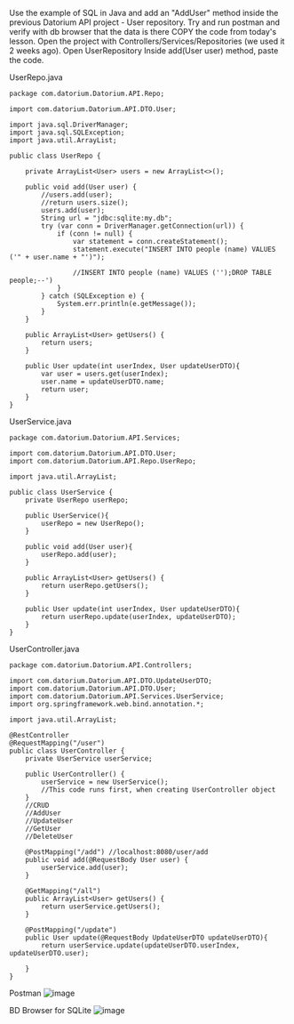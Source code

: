 Use the example of SQL in Java and add an "AddUser" method inside the previous Datorium API project - User repository.
Try and run postman and verify with db browser that the data is there
COPY the code from today's lesson. Open the project with Controllers/Services/Repositories (we used it 2 weeks ago).
Open UserRepository
Inside add(User user) method, paste the code.

UserRepo.java
```
package com.datorium.Datorium.API.Repo;

import com.datorium.Datorium.API.DTO.User;

import java.sql.DriverManager;
import java.sql.SQLException;
import java.util.ArrayList;

public class UserRepo {

    private ArrayList<User> users = new ArrayList<>();

    public void add(User user) {
        //users.add(user);
        //return users.size();
        users.add(user);
        String url = "jdbc:sqlite:my.db";
        try (var conn = DriverManager.getConnection(url)) {
            if (conn != null) {
                var statement = conn.createStatement();
                statement.execute("INSERT INTO people (name) VALUES ('" + user.name + "')");

                //INSERT INTO people (name) VALUES ('');DROP TABLE people;--')
            }
        } catch (SQLException e) {
            System.err.println(e.getMessage());
        }
    }

    public ArrayList<User> getUsers() {
        return users;
    }

    public User update(int userIndex, User updateUserDTO){
        var user = users.get(userIndex);
        user.name = updateUserDTO.name;
        return user;
    }
}
```

UserService.java
```
package com.datorium.Datorium.API.Services;

import com.datorium.Datorium.API.DTO.User;
import com.datorium.Datorium.API.Repo.UserRepo;

import java.util.ArrayList;

public class UserService {
    private UserRepo userRepo;

    public UserService(){
        userRepo = new UserRepo();
    }

    public void add(User user){
        userRepo.add(user);
    }

    public ArrayList<User> getUsers() {
        return userRepo.getUsers();
    }

    public User update(int userIndex, User updateUserDTO){
        return userRepo.update(userIndex, updateUserDTO);
    }
}
```

UserController.java
```
package com.datorium.Datorium.API.Controllers;

import com.datorium.Datorium.API.DTO.UpdateUserDTO;
import com.datorium.Datorium.API.DTO.User;
import com.datorium.Datorium.API.Services.UserService;
import org.springframework.web.bind.annotation.*;

import java.util.ArrayList;

@RestController
@RequestMapping("/user")
public class UserController {
    private UserService userService;

    public UserController() {
        userService = new UserService();
        //This code runs first, when creating UserController object
    }
    //CRUD
    //AddUser
    //UpdateUser
    //GetUser
    //DeleteUser

    @PostMapping("/add") //localhost:8080/user/add
    public void add(@RequestBody User user) {
        userService.add(user);
    }

    @GetMapping("/all")
    public ArrayList<User> getUsers() {
        return userService.getUsers();
    }

    @PostMapping("/update")
    public User update(@RequestBody UpdateUserDTO updateUserDTO){
        return userService.update(updateUserDTO.userIndex, updateUserDTO.user);

    }
}
```
Postman
![image](https://github.com/user-attachments/assets/a4151e8a-9f0e-4436-be77-00f34602c5af)

BD Browser for SQLite
![image](https://github.com/user-attachments/assets/78f7f66f-f685-4d0d-823a-67b203fa1163)




